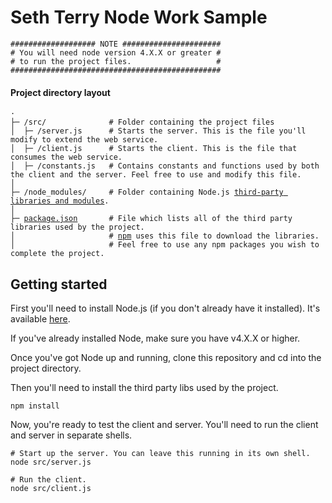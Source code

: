 # Seth Terry Node Work Sample

```
################### NOTE ######################
# You will need node version 4.X.X or greater #
# to run the project files.                   #
###############################################
```
#### Project directory layout
<pre><code>·
├─ /src/              # Folder containing the project files
│  ├─ /server.js      # Starts the server. This is the file you'll modify to extend the web service.
│  ├─ /client.js      # Starts the client. This is the file that consumes the web service.
│  ├─ /constants.js   # Contains constants and functions used by both the client and the server. Feel free to use and modify this file.
│
├─ /node_modules/     # Folder containing Node.js <a href="https://docs.npmjs.com/files/folders#node-modules">third-party libraries and modules</a>.
│
├─ <a href="https://docs.npmjs.com/files/package.json">package.json</a>       # File which lists all of the third party libraries used by the project.
│                     # <a href="https://docs.npmjs.com">npm</a> uses this file to download the libraries.
│                     # Feel free to use any npm packages you wish to complete the project.
</code></pre>

## Getting started

First you'll need to install Node.js (if you don't already have it installed).
It's available [here](https://nodejs.org/en/download/).

If you've already installed Node, make sure you have v4.X.X or higher.

Once you've got Node up and running, clone this repository and cd into
the project directory.


Then you'll need to install the third party libs used by the project.
```
npm install
```

Now, you're ready to test the client and server.
You'll need to run the client and server in separate shells.

```
# Start up the server. You can leave this running in its own shell.
node src/server.js

# Run the client.
node src/client.js
```
